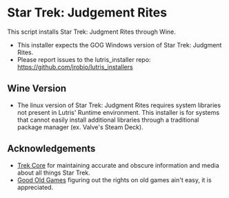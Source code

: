# Star Trek: Judgement Rites

This script installs Star Trek: Judgment Rites through Wine.

- This installer expects the GOG Windows version of Star Trek: Judgment Rites.
- Please report issues to the lutris_installer repo: https://github.com/jrobio/lutris_installers

## Wine Version

- The linux version of Star Trek: Judgment Rites requires system libraries not present in Lutris' Runtime environment. This installer is for systems that cannot easily install additional libraries through a traditional package manager (ex. Valve's Steam Deck).

## Acknowledgements

- [Trek Core](https://www.trekcore.com/) for maintaining accurate and obscure information and media about all things Star Trek.
- [Good Old Games](https://www.gog.com/en/game/star_trek_starfleet_command_iii) figuring out the rights on old games ain't easy, it is appreciated.

